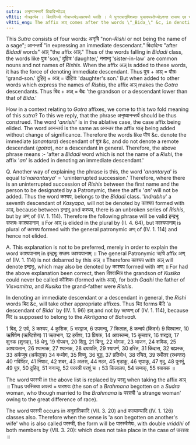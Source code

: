 ```yaml
---
sutra: अनृष्यानन्तर्ये बिदादिभ्योऽञ्
vRtti: गोत्रइत्येव । बिदादिभ्यो गोत्रापत्येऽञप्रत्ययो भवति । ये पुनरत्रानृषिशब्दाः पुत्रादयस्तेभ्योऽनन्त रापत्य एव भवति । अनृष्यानन्तर्यइत्यस्यायमर्थः, अनृषियोऽनन्तरे भवतीति ॥
vRtti_eng: The affix अञ् comes after the words \"_Bida_\" &c, in denoting a remote (_Gotra_) descendant: but after those words of this class which are not the names of ancient sages, the affix अञ् has the force of denoting immediate descendant.
---
```

This _Sutra_ consists of four words: अनृषि "non-_Rishi_ or not being the name of a sage"; आनन्तर्ये "in expressing an immediate descendant." बिदादिभ्य "after _Bidadi_ words" अञ् "the affix अञ्." Thus of the words falling in _Bidadi_ class, the words like पुत्र 'son,' दुहित्र 'daughter,' ननान्दृ 'sister-in-law' are common nouns and not names of _Rishis_. When the affix अञ् is added to these words, it has the force of denoting immediate descendant. Thus पुत्र + अञ् = पौत्रः 'grand-son.' दुहितृ + अञ् = दौहित्रः 'daughter's son.' But when added to other words which express the names of _Rishis_, the affix अञ् makes the _Gotra_ descendants. Thus बिद + अञ् = बैदः 'the grandson or a descendant lower than that of _Bida_.'

How in a context relating to _Gotra_ affixes, we come to this two fold meaning of this _sutra_? To this we reply, that the phrase अनृष्यानन्तर्ये should be thus construed. The word '_anrishi_' is in the ablative case, the case affix being elided. The word आनन्तर्य is the same as अनन्तर the affix ष्यङ् being added without change of significance. Therefore the words like पौत्र &c. denote the immediate (_anantara_) descendant of पुत्र &c, and do not denote a remote descendant (_gotra_), nor a descendant in general. Therefore, the above phrase means :- 'after a _Bidadi_ word which is not the name of a _Rishi_, the affix '_an_' is added in denoting an immediate descendant.'

Q. Another way of explaining the phrase is this, the word '_anantarya_' is equal to'_nairantarya_' = 'uninterrupted succession.' Therefore, where there is an uninterrupted succession of _Rishis_ between the first name and the person to be designated by a Patronymic, there the affix '_an_' will not be added. Thus the word कश्यप, belongs to the _Bidadi_ class. '_Indrabhu_' a seventh descendant of _Kasyapa_, will not be denoted by काश्यप formed with अञ्, because between इन्द्रभू and कश्यप, there is an unbroken series of _Rishis_, but by अण् of (IV. 1. 114). Therefore the following phrase will be valid इन्द्रभूः सप्तमः काश्यपानाम् ॥ For अञ् is elided in the plural by (II. 4. 64), but काश्यपानाम् is plural of  काश्यप formed with the general patronymic अण् of (IV. 1. 114) and hence not elided.

A. This explanation is not to be preferred, merely in order to explain the word काश्यपानाम् in इन्द्रभूः सप्तमः काश्यपानाम् ॥ The general Patronymic ऋषि affix अण् of (IV. 1. 114) is not debarred by this अञ् ॥ Therefore काश्यप with अञ् will denote इन्द्रभूः, which may also be denoted by काश्यप formed with अण् ॥ For had the above explanation been correct, then विश्वामित्र the grandson of _Kusika_ could never be called कौशिकः (formed with अञ्), for both _Gadhi_ the father of _Visvamitra_, and _Kusika_ the grand-father were _Rishis_.

In denoting an immediate descendant or a descendant in general, the _Rishi_ words बिद &c, will take other appropriate affixes. Thus बिद forms बैदि 'a descendant of _Bida_' by (IV. 1. 96) इञ् and not by ऋष्यण् of (IV. 1. 114), because बिद is supposed to belong to the _Akrtigana_ of _Bahvadi_.

1 बिद, 2 उर्व, 3 कश्यप, 4 कुशिक, 5 भरद्वाज, 6 उपमन्यु, 7 किलात, 8 कन्दर्प (किंदर्भ) 9 विश्वानर, 10 ऋषिषेण (ऋष्टिशेण) 11 ऋतभाग, 12 हर्यश्व, 13 प्रियक, 14 आपस्तम्ब, 15 कूचवार, 16 शरद्वत्, 17 शुनक (शुनक्), 18 धेनु, 19 गोपवन, 20 शिग्रु, 21 बिन्दु, 22 भोगक, 23 भाजन, 24 शमिक, 25 अश्वावतान, 26 श्यामाक, 27 श्यानक, 28 दयावलि, 29 श्यापर्ण, 30 हरित, 31 किंदास, 32 बह्यस्क, 33 अर्कजूष (अर्कलूक) 34 बध्योग, 35 विष्णु, 36 बुद्ध, 37 प्रतिबोध, 38 रचित, 39 रथीतर (रथन्तर) 40 गविष्ठिर, 41 निषाद, 42 शबर, 43 अलस, 44 मठर, 45 मृडाकु, 46 सृपाकु, 47 मृदु, 48 पुनर्भू, 49 पूत्र, 50 दुहितृ, 51 ननान्दृ, 52 परस्त्री परशुं च । 53 किलालप, 54 सम्बक्, 55 श्यायक ॥

The word परस्त्री in the above list is replaced by परशु when taking the affix अञ् ॥ Thus परस्त्रिया अपत्यं = पारशवः (the son of a _Brahmana_ begotten on a _Sudra_ woman, who though married to the _Brahmana_ is परस्त्री 'a strange woman' owing to the great difference of race).

The word परस्त्री occurs in अनुशतिकादि (VII. 3. 20) and कल्याण्यादि (IV. 1. 126) classes also. Therefore when the sense is 'a son begotten on another's wife' who is also called परस्त्री, the form will be पारस्त्रैणेयः, with double _vriddhi_ of both members by (VII. 3. 20): which does not take place in the case of पारशवः ॥

